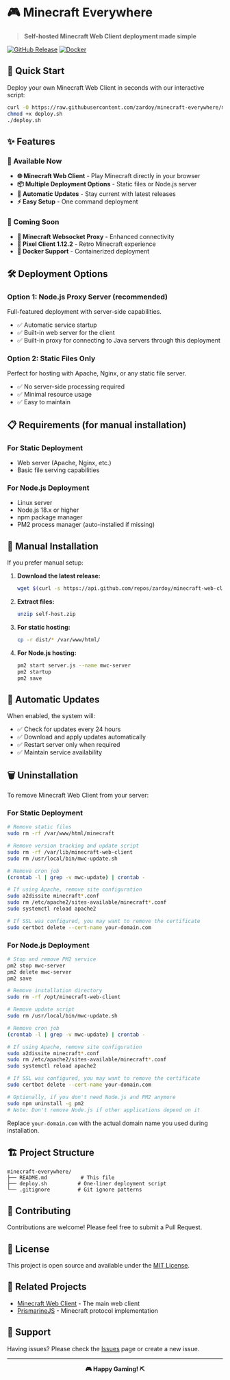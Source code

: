 # 🎮 Minecraft Everywhere

> **Self-hosted Minecraft Web Client deployment made simple**

[![GitHub Release](https://img.shields.io/github/v/release/zardoy/minecraft-web-client?style=for-the-badge&logo=github)](https://github.com/zardoy/minecraft-web-client/releases)
[![Docker](https://img.shields.io/badge/Docker-Coming%20Soon-blue?style=for-the-badge&logo=docker)](https://docker.com)

## 🚀 Quick Start

Deploy your own Minecraft Web Client in seconds with our interactive script:

```bash
curl -O https://raw.githubusercontent.com/zardoy/minecraft-everywhere/main/deploy.sh
chmod +x deploy.sh
./deploy.sh
```

## ✨ Features

### 🎯 Available Now
- **🌐 Minecraft Web Client** - Play Minecraft directly in your browser
- **📦 Multiple Deployment Options** - Static files or Node.js server
- **🔄 Automatic Updates** - Stay current with latest releases
- **⚡ Easy Setup** - One command deployment

### 🔮 Coming Soon
- **🔌 Minecraft Websocket Proxy** - Enhanced connectivity
- **🎨 Pixel Client 1.12.2** - Retro Minecraft experience
- **🐳 Docker Support** - Containerized deployment

## 🛠️ Deployment Options

### Option 1: Node.js Proxy Server (recommended)
Full-featured deployment with server-side capabilities.
- ✅ Automatic service startup
- ✅ Built-in web server for the client
- ✅ Built-in proxy for connecting to Java servers through this deployment

### Option 2: Static Files Only
Perfect for hosting with Apache, Nginx, or any static file server.
- ✅ No server-side processing required
- ✅ Minimal resource usage
- ✅ Easy to maintain

## 📋 Requirements (for manual installation)

### For Static Deployment
- Web server (Apache, Nginx, etc.)
- Basic file serving capabilities

### For Node.js Deployment
- Linux server
- Node.js 18.x or higher
- npm package manager
- PM2 process manager (auto-installed if missing)

## 🔧 Manual Installation

If you prefer manual setup:

1. **Download the latest release:**
   ```bash
   wget $(curl -s https://api.github.com/repos/zardoy/minecraft-web-client/releases/latest | grep "browser_download_url.*self-host.zip" | cut -d '"' -f 4)
   ```

2. **Extract files:**
   ```bash
   unzip self-host.zip
   ```

3. **For static hosting:**
   ```bash
   cp -r dist/* /var/www/html/
   ```

4. **For Node.js hosting:**
   ```bash
   pm2 start server.js --name mwc-server
   pm2 startup
   pm2 save
   ```

## 🔄 Automatic Updates

When enabled, the system will:
- ✅ Check for updates every 24 hours
- ✅ Download and apply updates automatically
- ✅ Restart server only when required
- ✅ Maintain service availability

## 🗑️ Uninstallation

To remove Minecraft Web Client from your server:

### For Static Deployment
```bash
# Remove static files
sudo rm -rf /var/www/html/minecraft

# Remove version tracking and update script
sudo rm -rf /var/lib/minecraft-web-client
sudo rm /usr/local/bin/mwc-update.sh

# Remove cron job
(crontab -l | grep -v mwc-update) | crontab -

# If using Apache, remove site configuration
sudo a2dissite minecraft*.conf
sudo rm /etc/apache2/sites-available/minecraft*.conf
sudo systemctl reload apache2

# If SSL was configured, you may want to remove the certificate
sudo certbot delete --cert-name your-domain.com
```

### For Node.js Deployment
```bash
# Stop and remove PM2 service
pm2 stop mwc-server
pm2 delete mwc-server
pm2 save

# Remove installation directory
sudo rm -rf /opt/minecraft-web-client

# Remove update script
sudo rm /usr/local/bin/mwc-update.sh

# Remove cron job
(crontab -l | grep -v mwc-update) | crontab -

# If using Apache, remove site configuration
sudo a2dissite minecraft*.conf
sudo rm /etc/apache2/sites-available/minecraft*.conf
sudo systemctl reload apache2

# If SSL was configured, you may want to remove the certificate
sudo certbot delete --cert-name your-domain.com

# Optionally, if you don't need Node.js and PM2 anymore
sudo npm uninstall -g pm2
# Note: Don't remove Node.js if other applications depend on it
```

Replace `your-domain.com` with the actual domain name you used during installation.

## 🏗️ Project Structure

```
minecraft-everywhere/
├── README.md           # This file
├── deploy.sh          # One-liner deployment script
└── .gitignore         # Git ignore patterns
```

## 🤝 Contributing

Contributions are welcome! Please feel free to submit a Pull Request.

## 📄 License

This project is open source and available under the [MIT License](LICENSE).

## 🔗 Related Projects

- [Minecraft Web Client](https://github.com/zardoy/minecraft-web-client) - The main web client
- [PrismarineJS](https://github.com/PrismarineJS) - Minecraft protocol implementation

## 💬 Support

Having issues? Please check the [Issues](https://github.com/zardoy/minecraft-everywhere/issues) page or create a new issue.

---

<div align="center">
  <b>🎮 Happy Gaming! ⛏️</b>
</div>
